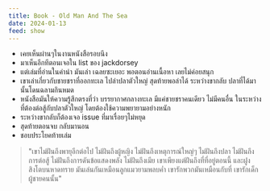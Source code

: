 ```yaml
---
title: Book - Old Man And The Sea
date: 2024-01-13
feed: show
---
```

- เคยเห็นผ่านๆในงานหนังสือรอบนึง
- มาเห็นอีกทีตอนเจอใน list ของ jackdorsey
- แต่เล่มที่อ่านในคำนำ มันเล่า เฉลยซะเยอะ พอตอนอ่านเนื้อหา เลยไม่ค่อยสนุก
- เขาเล่าเกี่ยวกับชายชราที่ออกทะเล ไปล่าปลาตัวใหญ่ สุดท้ายพอล่าได้ ระหว่างขากลับ ปลาที่ได้มานั้นโดนฉลามกินหมด
- หนังสือมันให้ความรู้สึกตรงที่ว่า บรรยากาศกลางทะเล มีแค่ชายชราคนเดียว ไม่มีคนอื่น ในระหว่างที่ต้องต่อสู้กับปลาตัวใหญ่ โดยต้องใช้ความพยายามอย่างหนัก
- ระหว่างขากลับก็ต้องเจอ issue ที่มาเรื่อยๆไม่หยุด
- สุดท้ายตอนจบ กลับมานอน
- ชอบประโยคท้ายเล่ม 
> 	 "เขาไม่ฝันถึงพายุอีกต่อไป
> 	 ไม่ฝันถึงผู้หญิง ไม่ฝันถึงเหตุการณ์ใหญ่ๆ
> 	 ไม่ฝันถึงปลา ไม่ฝันถึงการต่อสู้
> 	 ไม่ฝันถึงการดันข้อแสดงพลัง ไม่ฝันถึงเมีย
> 	 เขาเพียงแต่ฝันถึงที่ที่อยู่ตอนนี้
> 	 และฝูงสิงโตบนหาดทราย
> 	 มันเล่นกันเหมือนลูกแมวยามพลบค่ำ
> 	 เขารักพวกมันเหมือนกับที่
> 	 เขารักเด็กผู้ชายคนนั้น"
 